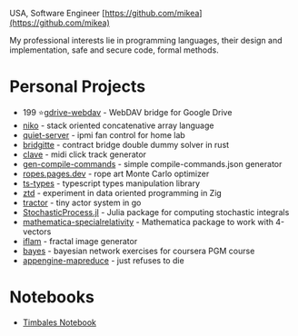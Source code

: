 USA, Software Engineer
[https://github.com/mikea](https://github.com/mikea)

My professional interests lie in programming languages, their design and implementation, safe and secure code, formal methods.
# Personal Projects

- 199 ⭐️[gdrive-webdav](https://github.com/mikea/gdrive-webdav) - WebDAV bridge for Google Drive
- [niko](https://github.com/mikea/niko) - stack oriented concatenative array language
- [quiet-server](https://github.com/mikea/quiet-server) - ipmi fan control for home lab
- [bridgitte](https://github.com/mikea/bridgitte) - contract bridge double dummy solver in rust
- [clave](https://github.com/mikea/clave) - midi click track generator
- [gen-compile-commands](https://github.com/mikea/gen-compile-commands) - simple compile-commands.json generator
- [ropes.pages.dev](https://ropes.pages.dev) - rope art Monte Carlo optimizer
- [ts-types](https://github.com/mikea/ts-types) - typescript types manipulation library
- [ztd](https://github.com/mikea/ztd) - experiment in data oriented programming in Zig
- [tractor](https://github.com/mikea/tractor) - tiny actor system in go
- [StochasticProcess.jl](https://github.com/mikea/StochasticProcesses.jl) - Julia package for computing stochastic integrals
- [mathematica-specialrelativity](https://github.com/mikea/mathematica-specialrelativity) - Mathematica package to work with 4-vectors
- [iflam](https://github.com/mikea/iflam) - fractal image generator
- [bayes](https://github.com/mikea/bayes) - bayesian network exercises for coursera PGM course
- [appengine-mapreduce](https://github.com/mikea/appengine-mapreduce) - just refuses to die
# Notebooks

- [Timbales Notebook](https://github.com/mikea/timbales)
